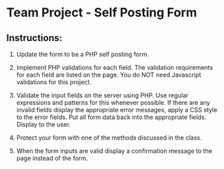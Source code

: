 # Team Project - Self Posting Form

## Instructions:

1) Update the form to be a PHP self posting form.

2) Implement PHP validations for each field.  The validation requirements for each field are listed on the page.  You do NOT need Javascript validations for this project.

3) Validate the input fields on the server using PHP. Use regular expressions and patterns for this whenever possible.  If there are any invalid fields display the appropriate error messages, apply a CSS style to the error fields. Put all form data back into the appropriate fields. Display to the user. 

4) Protect your form with one of the methods discussed in the class. 

5) When the form inputs are valid display a confirmation message to the page instead of the form. 
